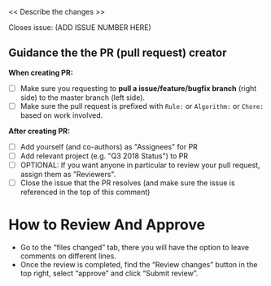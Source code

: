 << Describe the changes >>

Closes issue: (ADD ISSUE NUMBER HERE)

## Guidance the the PR (pull request) creator

**When creating PR:**
- [ ] Make sure you requesting to **pull a issue/feature/bugfix branch** (right side) to the master branch (left side).
- [ ] Make sure the pull request is prefixed with `Rule:` or `Algorithm:` or `Chore:` based on work involved.

**After creating PR:**
- [ ] Add yourself (and co-authors) as "Assignees" for PR
- [ ] Add relevant project (e.g. "Q3 2018 Status") to PR
- [ ] OPTIONAL: If you want anyone in particular to review your pull request, assign them as "Reviewers".
- [ ] Close the issue that the PR resolves (and make sure the issue is referenced in the top of this comment)

# How to Review And Approve
- Go to the “files changed” tab, there you will have the option to leave comments on different lines. 
- Once the review is completed, find the “Review changes” button in the top right, select “approve” and click “Submit review”.
